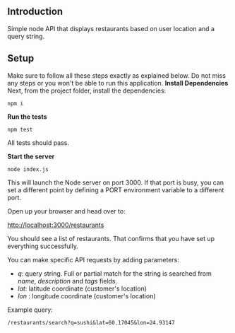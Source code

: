 ## Introduction
Simple node API that displays restaurants based on user location and a query string.

## Setup
Make sure to follow all these steps exactly as explained below. Do not miss any steps or you won't be able to run this application.
**Install Dependencies**
Next, from the project folder, install the dependencies:

    npm i

**Run the tests**

    npm test

All tests should pass.

**Start the server**

    node index.js

This will launch the Node server on port 3000. If that port is busy, you can set a different point by defining a PORT environment variable to a different port.

Open up your browser and head over to:

[http://localhost:3000/restaurants](http://localhost:3000/restaurants)

You should see a list of restaurants. That confirms that you have set up everything successfully.

You can make specific API requests by adding parameters:

 - *q*: query string. Full or partial match for the string is searched from _name_, _description_ and _tags_ fields.
 - _lat_: latitude coordinate (customer's location)
 - _lon_ : longitude coordinate (customer's location)

Example query:

    /restaurants/search?q=sushi&lat=60.17045&lon=24.93147


